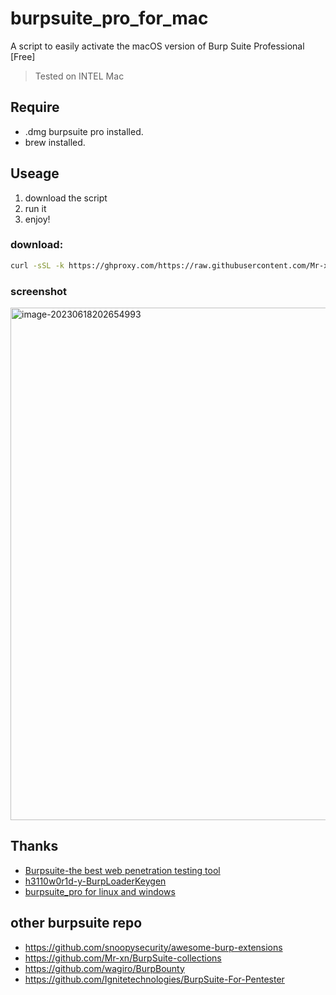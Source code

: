 # burpsuite_pro_for_mac

A script to easily activate the macOS version of Burp Suite Professional [Free]

> Tested on INTEL Mac

## Require
- .dmg burpsuite pro installed.
- brew installed.

## Useage

1. download the script
2. run it
3. enjoy!

### download:

```bash
curl -sSL -k https://ghproxy.com/https://raw.githubusercontent.com/Mr-xn/burpsuite_pro_for_mac/main/burp_license.sh | bash
```
### screenshot
<img width="820" alt="image-20230618202654993" src="https://github.com/Mr-xn/burpsuite_pro_for_mac/assets/18260135/6cf49959-ffc7-4a8f-8b13-cfec84213533">

## Thanks
- [Burpsuite-the best web penetration testing tool](https://portswigger.net/burp)
- [h3110w0r1d-y-BurpLoaderKeygen](https://github.com/h3110w0r1d-y/BurpLoaderKeygen)
- [burpsuite_pro for linux and windows](https://github.com/Divinemonk/burpsuite_pro)

## other burpsuite repo
 - https://github.com/snoopysecurity/awesome-burp-extensions
 - https://github.com/Mr-xn/BurpSuite-collections
 - https://github.com/wagiro/BurpBounty
 - https://github.com/Ignitetechnologies/BurpSuite-For-Pentester
